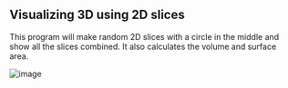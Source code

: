## Visualizing 3D using 2D slices

This program will make random 2D slices with a circle in the middle and show all the slices combined. It also calculates the volume and surface area.

![image](https://github.com/user-attachments/assets/4a647621-1899-44fe-8cca-7aa2b622998c)
